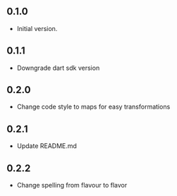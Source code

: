 ## 0.1.0

- Initial version.

## 0.1.1

- Downgrade dart sdk version

## 0.2.0

- Change code style to maps for easy transformations

## 0.2.1

- Update README.md

## 0.2.2

- Change spelling from flavour to flavor